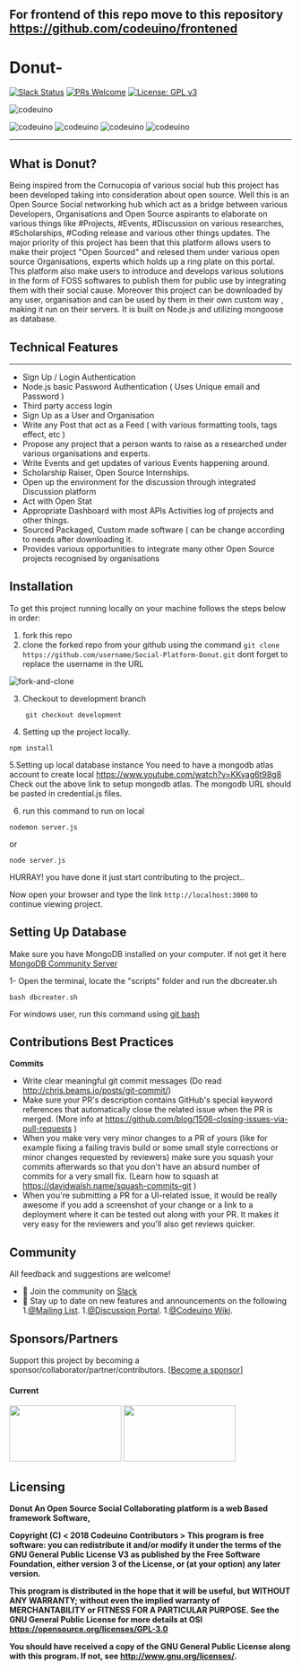 ## For frontend of this repo move to this repository https://github.com/codeuino/frontened

# Donut-

[![Slack Status](https://img.shields.io/badge/slack-chat-yellow.svg)](https://codeuino.slack.com)    [![PRs Welcome](https://img.shields.io/badge/PRs-welcome-brightgreen.svg?style=flat-square)](http://makeapullrequest.com) [![License: GPL v3](https://img.shields.io/badge/License-GPLv3-blue.svg)](https://www.gnu.org/licenses/gpl-3.0)

![codeuino](READMEassets/landing.png)


![codeuino](READMEassets/landing1.png)
![codeuino](READMEassets/landing2.jpg)
![codeuino](READMEassets/landing3.jpg)
![codeuino](READMEassets/landing4.png)

---
## What is Donut?

Being inspired from the Cornucopia of various social hub this project has been developed taking into consideration about open source. Well this is an Open Source Social networking hub which act as a bridge between various Developers, Organisations and Open Source aspirants to elaborate on various things like #Projects, #Events, #Discussion on various researches, #Scholarships, #Coding release and various other things updates. 
The major priority of this project has been that this platform allows users to make their project "Open Sourced" and relesed them under various open source Organisations, experts which holds up a ring plate on this portal. This platform also make users to introduce and develops various solutions in the form of FOSS softwares to publish them for public use by integrating them with their social cause. Moreover this project can be downloaded by any user, organisation and can be used by them in their own custom way , making it run on their servers. 
It is built on Node.js and utilizing mongoose as database.

## Technical Features
--------------------
* Sign Up / Login Authentication
* Node.js basic Password Authentication ( Uses Unique email and Password )
* Third party access login
* Sign Up as a User and Organisation
* Write any Post that act as a Feed ( with various formatting tools, tags effect, etc )
* Propose any project that a person wants to raise as a researched under various organisations and experts.
* Write Events and get updates of various Events happening around.
* Scholarship Raiser, Open Source Internships.
* Open up the environment for the discussion through integrated Discussion platform
* Act with Open Stat
* Appropriate Dashboard with most APIs Activities log of projects and other things.
* Sourced Packaged, Custom made software ( can be change according to needs after downloading it.
* Provides various opportunities to integrate many other Open Source projects recognised by organisations



Installation
------------
To get this project running locally on your machine follows the steps below in order:

1. fork this repo
2. clone the forked repo from your github using the command `git clone https://github.com/username/Social-Platform-Donut.git` dont forget to replace the username in the URL

![fork-and-clone](READMEassets/forking-the-repo.gif)

3. Checkout to development branch

```shell
    git checkout development
```

4. Setting up the project locally.

```shell
npm install
```
5.Setting up local database instance 
      You need to have a mongodb atlas account to create local
      https://www.youtube.com/watch?v=KKyag6t98g8
      Check out the above link to setup mongodb atlas.
      The mongodb URL should be pasted in credential.js files.
      
 6. run this command to run on local

```shell
nodemon server.js
```
or
```shell
node server.js
```

HURRAY! you have done it just start contributing to the project..

Now open your browser and type the link `http://localhost:3000` to continue viewing project.

Setting Up Database
------------
Make sure you have MongoDB installed on your computer. If not get it here [MongoDB Community Server](https://www.mongodb.com/download-center/community)

1- Open the terminal, locate the "scripts" folder and run the dbcreater.sh

```shell
bash dbcreater.sh
```

For windows user, run this command using [git bash](https://git-scm.com/download/win)


## Contributions Best Practices

**Commits**
* Write clear meaningful git commit messages (Do read http://chris.beams.io/posts/git-commit/)
* Make sure your PR's description contains GitHub's special keyword references that automatically close the related issue when the PR is merged. (More info at https://github.com/blog/1506-closing-issues-via-pull-requests )
* When you make very very minor changes to a PR of yours (like for example fixing a failing travis build or some small style corrections or minor changes requested by reviewers) make sure you squash your commits afterwards so that you don't have an absurd number of commits for a very small fix. (Learn how to squash at https://davidwalsh.name/squash-commits-git )
* When you're submitting a PR for a UI-related issue, it would be really awesome if you add a screenshot of your change or a link to a deployment where it can be tested out along with your PR. It makes it very easy for the reviewers and you'll also get reviews quicker.

## Community

All feedback and suggestions are welcome!

* 💬 Join the community on [Slack](https://join.slack.com/t/codeuino/shared_invite/enQtMzcxOTQwNzE4NzcxLWEyNzUxYjI0ZThiNWUyYWI5MzJlMTNmODMxN2NjMTcxODJkZmFhNTVkYmUyOTQ1YzgzNTlmMTVkYzVhMzdmNTQ )
* 📣 Stay up to date on new features and announcements on the following
1.[@Mailing List](codeuino-devel@googlegroups.com).
1.[@Discussion Portal](https://groups.google.com/d/forum/codeuino-devel).
1.[@Codeuino Wiki](wiki.codeuino.org).


## Sponsors/Partners

Support this project by becoming a sponsor/collaborator/partner/contributors. 
[[Become a sponsor](https://codeuino.org/)]

#### Current

<a href="#" target="_blank"><img src="https://secure.meetupstatic.com/photos/event/2/6/d/b/600_456849947.jpeg" width="200" height="100" /></a>
<a href="#" target="_blank"><img src="https://upload.wikimedia.org/wikipedia/commons/f/ff/DigitalOcean_logo.svg" width="200" height="100" /></a>


## Licensing

<b>Donut An Open Source Social Collaborating platform is a web Based framework Software,
  
   Copyright (C) < 2018 Codeuino Contributors >
This program is free software: you can redistribute it and/or modify
    it under the terms of the GNU General Public License V3 as published by
    the Free Software Foundation, either version 3 of the License, or
    (at your option) any later version.

This program is distributed in the hope that it will be useful,
    but WITHOUT ANY WARRANTY; without even the implied warranty of
    MERCHANTABILITY or FITNESS FOR A PARTICULAR PURPOSE.  See the
    GNU General Public License for more details at OSI <https://opensource.org/licenses/GPL-3.0>

You should have received a copy of the GNU General Public License
    along with this program.  If not, see <http://www.gnu.org/licenses/>.

